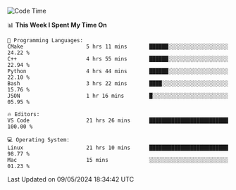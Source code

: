 
<!--START_SECTION:waka-->
![Code Time](http://img.shields.io/badge/Code%20Time-1%2C904%20hrs%2013%20mins-blue)

📊 **This Week I Spent My Time On** 

```text
💬 Programming Languages: 
CMake                    5 hrs 11 mins       ██████░░░░░░░░░░░░░░░░░░░   24.22 % 
C++                      4 hrs 55 mins       ██████░░░░░░░░░░░░░░░░░░░   22.94 % 
Python                   4 hrs 44 mins       ██████░░░░░░░░░░░░░░░░░░░   22.10 % 
Bash                     3 hrs 22 mins       ████░░░░░░░░░░░░░░░░░░░░░   15.76 % 
JSON                     1 hr 16 mins        █░░░░░░░░░░░░░░░░░░░░░░░░   05.95 % 

🔥 Editors: 
VS Code                  21 hrs 26 mins      █████████████████████████   100.00 % 

💻 Operating System: 
Linux                    21 hrs 10 mins      █████████████████████████   98.77 % 
Mac                      15 mins             ░░░░░░░░░░░░░░░░░░░░░░░░░   01.23 % 
```


 Last Updated on 09/05/2024 18:34:42 UTC
<!--END_SECTION:waka-->

